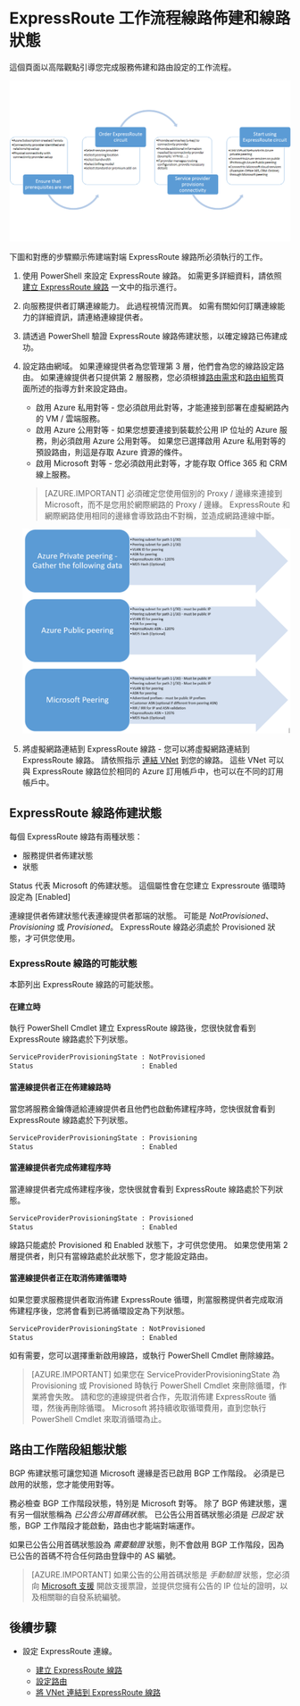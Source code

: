 <properties
   pageTitle="設定 ExpressRoute 線路的工作流程 | Microsoft Azure"
   description="此頁面會引導您完成設定 ExpressRoute 線路的工作流程"
   documentationCenter="na"
   services="expressroute"
   authors="cherylmc"
   manager="carmonm"
   editor="" />
<tags
   ms.service="expressroute"
   ms.devlang="na"
   ms.topic="article" 
   ms.tgt_pltfrm="na"
   ms.workload="infrastructure-services"
   ms.date="10/10/2016"
   ms.author="cherylmc"/>


# <a name="expressroute-workflows-for-circuit-provisioning-and-circuit-states"></a>ExpressRoute 工作流程線路佈建和線路狀態

這個頁面以高階觀點引導您完成服務佈建和路由設定的工作流程。

![](./media/expressroute-workflows/expressroute-circuit-workflow.png)

下圖和對應的步驟顯示佈建端對端 ExpressRoute 線路所必須執行的工作。 

1. 使用 PowerShell 來設定 ExpressRoute 線路。 如需更多詳細資料，請依照 [建立 ExpressRoute 線路](expressroute-howto-circuit-classic.md) 一文中的指示進行。

2. 向服務提供者訂購連線能力。 此過程視情況而異。 如需有關如何訂購連線能力的詳細資訊，請連絡連線提供者。

3. 請透過 PowerShell 驗證 ExpressRoute 線路佈建狀態，以確定線路已佈建成功。 

4. 設定路由網域。 如果連線提供者為您管理第 3 層，他們會為您的線路設定路由。 如果連線提供者只提供第 2 層服務，您必須根據[路由需求](expressroute-routing.md)和[路由組態](expressroute-howto-routing-classic.md)頁面所述的指導方針來設定路由。

    -  啟用 Azure 私用對等 - 您必須啟用此對等，才能連接到部署在虛擬網路內的 VM / 雲端服務。
    -  啟用 Azure 公用對等 - 如果您想要連接到裝載於公用 IP 位址的 Azure 服務，則必須啟用 Azure 公用對等。 如果您已選擇啟用 Azure 私用對等的預設路由，則這是存取 Azure 資源的條件。
    -  啟用 Microsoft 對等 - 您必須啟用此對等，才能存取 Office 365 和 CRM 線上服務。 
    
    >[AZURE.IMPORTANT] 必須確定您使用個別的 Proxy / 邊緣來連接到 Microsoft，而不是您用於網際網路的 Proxy / 邊緣。 ExpressRoute 和網際網路使用相同的邊緣會導致路由不對稱，並造成網路連線中斷。

    ![](./media/expressroute-workflows/routing-workflow.png)


5. 將虛擬網路連結到 ExpressRoute 線路 - 您可以將虛擬網路連結到 ExpressRoute 線路。 請依照指示 [連結 VNet](expressroute-howto-linkvnet-arm.md) 到您的線路。 這些 VNet 可以與 ExpressRoute 線路位於相同的 Azure 訂用帳戶中，也可以在不同的訂用帳戶中。


## <a name="expressroute-circuit-provisioning-states"></a>ExpressRoute 線路佈建狀態

每個 ExpressRoute 線路有兩種狀態：

- 服務提供者佈建狀態
- 狀態

Status 代表 Microsoft 的佈建狀態。 這個屬性會在您建立 Expressroute 循環時設定為 [Enabled]

連線提供者佈建狀態代表連線提供者那端的狀態。 可能是 *NotProvisioned*、*Provisioning* 或 *Provisioned*。 ExpressRoute 線路必須處於 Provisioned 狀態，才可供您使用。

### <a name="possible-states-of-an-expressroute-circuit"></a>ExpressRoute 線路的可能狀態

本節列出 ExpressRoute 線路的可能狀態。

#### <a name="at-creation-time"></a>在建立時

執行 PowerShell Cmdlet 建立 ExpressRoute 線路後，您很快就會看到 ExpressRoute 線路處於下列狀態。

    ServiceProviderProvisioningState : NotProvisioned
    Status                           : Enabled


#### <a name="when-connectivity-provider-is-in-the-process-of-provisioning-the-circuit"></a>當連線提供者正在佈建線路時

當您將服務金鑰傳遞給連線提供者且他們也啟動佈建程序時，您快很就會看到 ExpressRoute 線路處於下列狀態。

    ServiceProviderProvisioningState : Provisioning
    Status                           : Enabled


#### <a name="when-connectivity-provider-has-completed-the-provisioning-process"></a>當連線提供者完成佈建程序時

當連線提供者完成佈建程序後，您快很就會看到 ExpressRoute 線路處於下列狀態。

    ServiceProviderProvisioningState : Provisioned
    Status                           : Enabled

線路只能處於 Provisioned 和 Enabled 狀態下，才可供您使用。 如果您使用第 2 層提供者，則只有當線路處於此狀態下，您才能設定路由。

#### <a name="when-connectivity-provider-is-deprovisioning-the-circuit"></a>當連線提供者正在取消佈建循環時

如果您要求服務提供者取消佈建 ExpressRoute 循環，則當服務提供者完成取消佈建程序後，您將會看到已將循環設定為下列狀態。


    ServiceProviderProvisioningState : NotProvisioned
    Status                           : Enabled


如有需要，您可以選擇重新啟用線路，或執行 PowerShell Cmdlet 刪除線路。  

>[AZURE.IMPORTANT] 如果您在 ServiceProviderProvisioningState 為 Provisioning 或 Provisioned 時執行 PowerShell Cmdlet 來刪除循環，作業將會失敗。 請和您的連線提供者合作，先取消佈建 ExpressRoute 循環，然後再刪除循環。 Microsoft 將持續收取循環費用，直到您執行 PowerShell Cmdlet 來取消循環為止。


## <a name="routing-session-configuration-state"></a>路由工作階段組態狀態

BGP 佈建狀態可讓您知道 Microsoft 邊緣是否已啟用 BGP 工作階段。 必須是已啟用的狀態，您才能使用對等。

務必檢查 BGP 工作階段狀態，特別是 Microsoft 對等。 除了 BGP 佈建狀態，還有另一個狀態稱為 *已公告公用首碼狀態*。 已公告公用首碼狀態必須是 *已設定* 狀態，BGP 工作階段才能啟動，路由也才能端對端運作。 

如果已公告公用首碼狀態設為 *需要驗證* 狀態，則不會啟用 BGP 工作階段，因為已公告的首碼不符合任何路由登錄中的 AS 編號。 

>[AZURE.IMPORTANT] 如果公告的公用首碼狀態是 *手動驗證* 狀態，您必須向 [Microsoft 支援](https://portal.azure.com/?#blade/Microsoft_Azure_Support/HelpAndSupportBlade) 開啟支援票證，並提供您擁有公告的 IP 位址的證明，以及相關聯的自發系統編號。


## <a name="next-steps"></a>後續步驟

- 設定 ExpressRoute 連線。

    - [建立 ExpressRoute 線路](expressroute-howto-circuit-arm.md)
    - [設定路由](expressroute-howto-routing-arm.md)
    - [將 VNet 連結到 ExpressRoute 線路](expressroute-howto-linkvnet-arm.md)



<!--HONumber=Oct16_HO2-->


